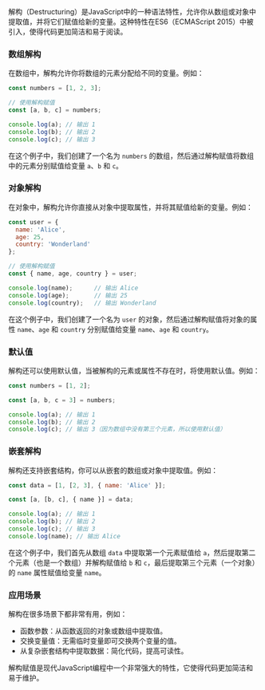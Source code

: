 解构（Destructuring）是JavaScript中的一种语法特性，允许你从数组或对象中提取值，并将它们赋值给新的变量。这种特性在ES6（ECMAScript 2015）中被引入，使得代码更加简洁和易于阅读。

### 数组解构

在数组中，解构允许你将数组的元素分配给不同的变量。例如：

```javascript
const numbers = [1, 2, 3];

// 使用解构赋值
const [a, b, c] = numbers;

console.log(a); // 输出 1
console.log(b); // 输出 2
console.log(c); // 输出 3
```

在这个例子中，我们创建了一个名为 `numbers` 的数组，然后通过解构赋值将数组中的元素分别赋值给变量 `a`、`b` 和 `c`。

### 对象解构

在对象中，解构允许你直接从对象中提取属性，并将其赋值给新的变量。例如：

```javascript
const user = {
  name: 'Alice',
  age: 25,
  country: 'Wonderland'
};

// 使用解构赋值
const { name, age, country } = user;

console.log(name);      // 输出 Alice
console.log(age);       // 输出 25
console.log(country);   // 输出 Wonderland
```

在这个例子中，我们创建了一个名为 `user` 的对象，然后通过解构赋值将对象的属性 `name`、`age` 和 `country` 分别赋值给变量 `name`、`age` 和 `country`。

### 默认值

解构还可以使用默认值，当被解构的元素或属性不存在时，将使用默认值。例如：

```javascript
const numbers = [1, 2];

const [a, b, c = 3] = numbers;

console.log(a); // 输出 1
console.log(b); // 输出 2
console.log(c); // 输出 3（因为数组中没有第三个元素，所以使用默认值）
```

### 嵌套解构

解构还支持嵌套结构，你可以从嵌套的数组或对象中提取值。例如：

```javascript
const data = [1, [2, 3], { name: 'Alice' }];

const [a, [b, c], { name }] = data;

console.log(a); // 输出 1
console.log(b); // 输出 2
console.log(c); // 输出 3
console.log(name); // 输出 Alice
```

在这个例子中，我们首先从数组 `data` 中提取第一个元素赋值给 `a`，然后提取第二个元素（也是一个数组）并解构赋值给 `b` 和 `c`，最后提取第三个元素（一个对象）的 `name` 属性赋值给变量 `name`。

### 应用场景

解构在很多场景下都非常有用，例如：

- 函数参数：从函数返回的对象或数组中提取值。
- 交换变量值：无需临时变量即可交换两个变量的值。
- 从复杂嵌套结构中提取数据：简化代码，提高可读性。

解构赋值是现代JavaScript编程中一个非常强大的特性，它使得代码更加简洁和易于维护。